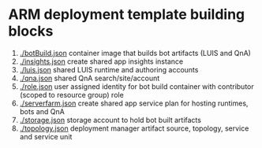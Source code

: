 # ARM deployment template building blocks

1. [./botBuild.json](./botBuild.json) container image that builds bot artifacts (LUIS and QnA)
1. [./insights.json](./insights.json) create shared app insights instance
1. [./luis.json](./luis.json) shared LUIS runtime and authoring accounts
1. [./qna.json](./qna.json) shared QnA search/site/account
1. [./role.json](./role.json) user assigned identity for bot build container with contributor (scoped to resource group) role
1. [./serverfarm.json](./serverfarm.json) create shared app service plan for hosting runtimes, bots and QnA
1. [./storage.json](./storage.json) storage account to hold bot built artifacts
1. [./topology.json](./topology.json) deployment manager artifact source, topology, service and service unit
